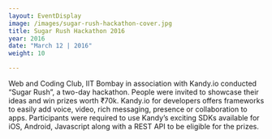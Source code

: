 ```yaml
---
layout: EventDisplay
image: /images/sugar-rush-hackathon-cover.jpg
title: Sugar Rush Hackathon 2016
year: 2016
date: "March 12 | 2016"
weight: 10

---
```

Web and Coding Club, IIT Bombay in association with Kandy.io conducted “Sugar Rush”, a two-day hackathon. People were invited to showcase their ideas and win prizes worth ₹70k. Kandy.io for developers offers frameworks to easily add voice, video, rich messaging, presence or collaboration to apps. Participants were required to use Kandy’s exciting SDKs available for iOS, Android, Javascript along with a REST API to be eligible for the prizes.



